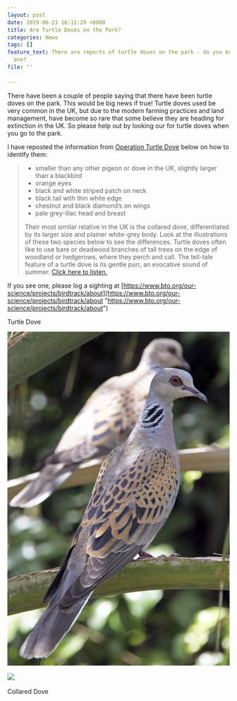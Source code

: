 ```yaml
---
layout: post
date: 2019-06-21 16:11:29 +0000
title: Are Turtle Doves on the Park?
categories: News
tags: []
feature_text: There are reports of turtle doves on the park - do you know how to identify
  one?
file: ''

---
```

There have been a couple of people saying that there have been turtle doves on the park. This would be big news if true! Turtle doves used be very common in the UK, but due to the modern farming practices and land management, have become so rare that some believe they are heading for extinction in the UK. So please help out by looking our for turtle doves when you go to the park. 

I have reposted the information from [Operation Turtle Dove](https://www.operationturtledove.org/see-a-turtle-dove/identification/) below on how to identify them:

> * smaller than any other pigeon or dove in the UK, slightly larger than a blackbird
> * orange eyes
> * black and white striped patch on neck
> * black tail with thin white edge
> * chestnut and black diamond’s on wings
> * pale grey-lilac head and breast
>
> Their most similar relative in the UK is the collared dove, differentiated by its larger size and plainer white-grey body. Look at the illustrations of these two species below to see the differences. Turtle doves often like to use bare or deadwood branches of tall trees on the edge of woodland or hedgerows, where they perch and call. The tell-tale feature of a turtle dove is its gentle purr, an evocative sound of summer. [Click here to listen.](http://www.xeno-canto.org/58791)

If you see one, please log a sighting at [https://www.bto.org/our-science/projects/birdtrack/about](https://www.bto.org/our-science/projects/birdtrack/about "https://www.bto.org/our-science/projects/birdtrack/about")

Turtle Dove

![](/uploads/European_Turtle_Dove_(Streptopelia_turtur).jpg)

![](/uploads/Eurasian_collared-dove_(Streptopelia_decaocto).jpg)

Collared Dove